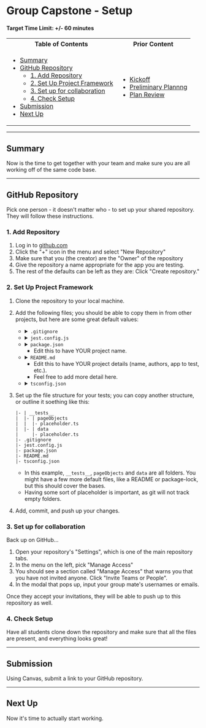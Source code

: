 # Group Capstone - Setup

#### Target Time Limit: +/- 60 minutes

<table>
<tr>
<th> Table of Contents </th>
<th> Prior Content </th>
</tr>
<tr>
<td markdown="1">

- [Summary](#summary)
- [GitHub Repository](#github-repository)
  - [1. Add Repository](#1-add-repository)
  - [2. Set Up Project Framework](#2-set-up-project-framework)
  - [3. Set up for collaboration](#3-set-up-for-collaboration)
  - [4. Check Setup](#4-check-setup)
- [Submission](#submission)
- [Next Up](#next-up)

</td>
<td markdown="1">

- <a href="../2.11/project2.01.html">Kickoff</a>
- <a href="../2.11/project2.02.html">Preliminary Plannng</a>
- <a href="../2.12/project2.03.html">Plan Review</a>

</td>
</tr>
</table>

---

## Summary

Now is the time to get together with your team and make sure you are all working
off of the same code base.

---

## GitHub Repository

Pick one person - it doesn't matter who - to set up your shared repository. They
will follow these instructions.

### 1. Add Repository

1. Log in to [github.com](https://www.github.com)
1. Click the "+" icon in the menu and select "New Repository"
1. Make sure that you (the creator) are the "Owner" of the repository
1. Give the repository a name appropriate for the app you are testing.
1. The rest of the defaults can be left as they are: Click "Create repository."

### 2. Set Up Project Framework

1. Clone the repository to your local machine.
1. Add the following files; you should be able to copy them in from other
   projects, but here are some great default values:

   - <details markdown="1"><summary><code>.gitignore</code></summary>

     ```
     node_modules
     ```

        </details>

   - <details markdown="1"><summary><code>jest.config.js</code></summary>

     ```javascript
     module.exports = {
       preset: "ts-jest",
       testEnvironment: "node",
     };
     ```

       </details>

   - <details markdown="1"><summary><code>package.json</code></summary>

     ```json
     {
       "name": "someProject",
       "version": "1.0.0",
       "description": "",
       "main": "",
       "scripts": {
         "test": "jest"
       },
       "keywords": [],
       "author": "",
       "license": "ISC",
       "dependencies": {
         "@types/jest": "^26.0.15",
         "@types/selenium-webdriver": "^4.0.10",
         "chromedriver": "^87.0.0",
         "geckodriver": "^1.21.0",
         "jest": "^26.6.3",
         "selenium-webdriver": "^4.0.0-alpha.7",
         "ts-jest": "^26.4.4",
         "ts-node": "^9.0.0",
         "typescript": "^4.0.5",
         "@types/axios": "^0.14.0",
         "axios": "^0.21.0"
       }
     }
     ```

        </details>
       
        * Edit this to have YOUR project name.

   - <details markdown="1"><summary><code>README.md</code></summary>

     ```md
     # someProject

     This project showcases our collaborative automation efforts to test
     someSite.

     Authors:

     - someone
     - another
     - etc.

     To execute these tests:

     1. Install dependencies: `npm i`
     1. Execute the tests: `npm test`
     ```

       </details>

     - Edit this to have YOUR project details (name, authors, app to test,
       etc.).
     - Feel free to add more detail here.

   - <details markdown="1"><summary><code>tsconfig.json</code></summary>

     ```json
     {
       "compilerOptions": {
         "resolveJsonModule": true
       }
     }
     ```

       </details>

1. Set up the file structure for your tests; you can copy another structure, or
   outline it soething like this:
   ```
   |- | __tests__
   |  |- | pageObjects
   |  |  |- placeholder.ts
   |  |- | data
   |     |- placeholder.ts
   |- .gitignore
   |- jest.config.js
   |- package.json
   |- README.md
   |- tsconfig.json
   ```
   - In this example, `__tests__`, `pageObjects` and `data` are all folders. You
     might have a few more default files, like a README or package-lock, but
     this should cover the bases.
   - Having some sort of placeholder is important, as git will not track empty
     folders.
1. Add, commit, and push up your changes.

### 3. Set up for collaboration

Back up on GitHub...

1. Open your repository's "Settings", which is one of the main repository tabs.
1. In the menu on the left, pick "Manage Access"
1. You should see a section called "Manage Access" that warns you that you have
   not invited anyone. Click "Invite Teams or People".
1. In the modal that pops up, input your group mate's usernames or emails.

Once they accept your invitations, they will be able to push up to this
repository as well.

### 4. Check Setup

Have all students clone down the repository and make sure that all the files are
present, and everything looks great!

---

## Submission

Using Canvas, submit a link to your GitHub repository.

---

## Next Up

Now it's time to actually start working.
